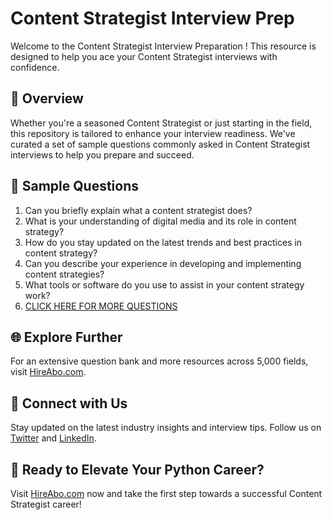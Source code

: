 # Content Strategist Interview Prep

Welcome to the Content Strategist Interview Preparation ! This resource is designed to help you ace your Content Strategist interviews with confidence.

## 🚀 Overview

Whether you're a seasoned Content Strategist or just starting in the field, this repository is tailored to enhance your interview readiness. We've curated a set of sample questions commonly asked in Content Strategist interviews to help you prepare and succeed.

## 📝 Sample Questions

1. Can you briefly explain what a content strategist does?
2. What is your understanding of digital media and its role in content strategy?
3. How do you stay updated on the latest trends and best practices in content strategy?
4. Can you describe your experience in developing and implementing content strategies?
5. What tools or software do you use to assist in your content strategy work?
6. [CLICK HERE FOR MORE QUESTIONS](https://hireabo.com/job/8_4_5/Content%20Strategist)

## 🌐 Explore Further

For an extensive question bank and more resources across 5,000 fields, visit [HireAbo.com](https://www.hireabo.com).

## 📱 Connect with Us

Stay updated on the latest industry insights and interview tips. Follow us on [Twitter](https://twitter.com/hireabo) and [LinkedIn](https://www.linkedin.com/in/hire-abo-3609972a8/).

## 🚀 Ready to Elevate Your Python Career?

Visit [HireAbo.com](https://www.hireabo.com) now and take the first step towards a successful Content Strategist career!